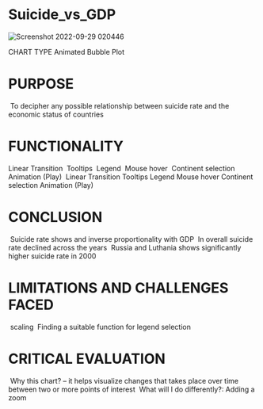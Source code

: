 # Suicide_vs_GDP
![Screenshot 2022-09-29 020446](https://user-images.githubusercontent.com/101877617/192915392-0b59f9de-159f-40e9-938f-1fffbdea8aaf.png)

CHART TYPE Animated Bubble Plot
# PURPOSE 
​ To decipher any possible relationship between suicide rate and the economic status of countries
# FUNCTIONALITY
Linear Transition
​ Tooltips
​ Legend
​ Mouse hover
​ Continent selection
​ Animation (Play)
​ Linear Transition Tooltips Legend Mouse hover Continent selection Animation (Play) 
# CONCLUSION
​ Suicide rate shows and inverse proportionality with GDP
​ In overall suicide rate declined across the years
​ Russia and Luthania shows significantly higher suicide rate in 2000  
# LIMITATIONS AND CHALLENGES FACED 
​ scaling
​ Finding a suitable function for legend selection
# CRITICAL EVALUATION
​ Why this chart? – it helps visualize changes that takes place over time between two or more points of interest
​ What will I do differently?: Adding a zoom 

